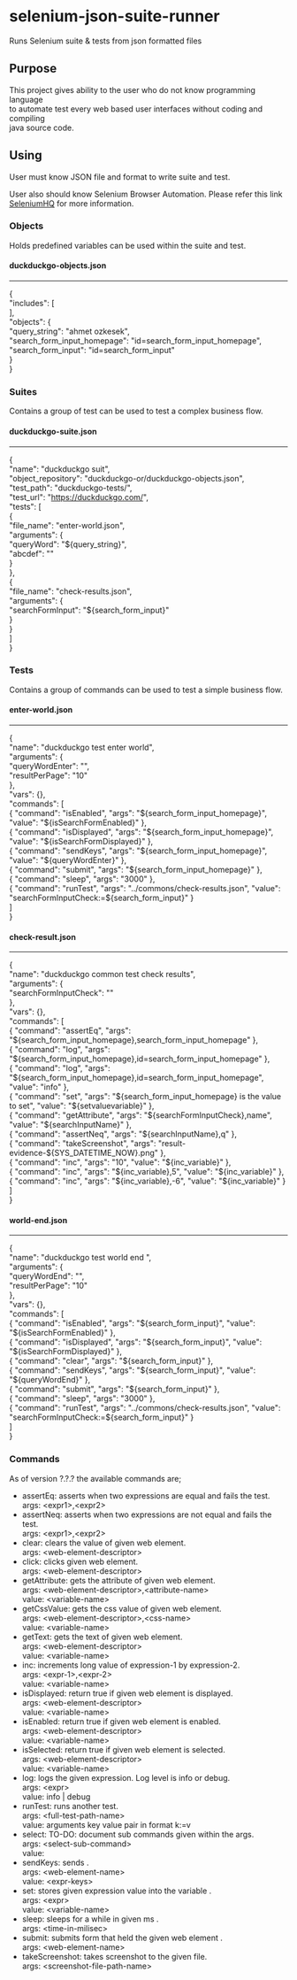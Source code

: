# selenium-json-suite-runner
Runs Selenium suite &amp; tests from json formatted files

## Purpose 

This project gives ability to the user who do not know programming language  
to automate test every web based user interfaces without coding and compiling  
java source code.

## Using 

User must know JSON file and format to write suite and test.  

User also should know Selenium Browser Automation.  Please refer this link  
[SeleniumHQ](http://docs.seleniumhq.org) for more information.

### Objects

Holds predefined variables can be used within the suite and test.  

#### duckduckgo-objects.json
---
{  
	"includes": [  
	],  
    "objects": {  
	    "query_string": "ahmet ozkesek",  
	    "search_form_input_homepage": "id=search_form_input_homepage",  
	    "search_form_input": "id=search_form_input"   
    }  
}  
    

### Suites

Contains a group of test can be used to test a complex business flow.  

#### duckduckgo-suite.json
---
{  
    "name": "duckduckgo suit",  
    "object_repository": "duckduckgo-or/duckduckgo-objects.json",  
    "test_path": "duckduckgo-tests/",  
    "test_url": "https://duckduckgo.com/",  
    "tests": [  
        {  
            "file_name": "enter-world.json",  
            "arguments": {  
                "queryWord": "${query_string}",  
                "abcdef": ""  
            }  
        },  
        {  
            "file_name": "check-results.json",  
            "arguments": {  
            	"searchFormInput": "${search_form_input}"  
            }  
        }    
    ]    
}  

### Tests

Contains a group of commands can be used to test a simple business flow.  

#### enter-world.json
---

{  
    "name": "duckduckgo test enter world",  
    "arguments": {  
    	"queryWordEnter": "",  
    	"resultPerPage": "10"  
    },  
    "vars": {},  
    "commands": [  
        { "command": "isEnabled", "args": "${search_form_input_homepage}", "value": "${isSearchFormEnabled}" },  
        { "command": "isDisplayed", "args": "${search_form_input_homepage}", "value": "${isSearchFormDisplayed}" },      
        { "command": "sendKeys", "args": "${search_form_input_homepage}", "value": "${queryWordEnter}" },  
		{ "command": "submit", "args": "${search_form_input_homepage}" },  
        { "command": "sleep", "args": "3000" },  
		{ "command": "runTest", "args": "../commons/check-results.json", "value": "searchFormInputCheck:=${search_form_input}" }  
    ]  
}    

#### check-result.json
---

{  
    "name": "duckduckgo common test check results",  
    "arguments": {  
    	"searchFormInputCheck": ""  
    },  
    "vars": {},  
    "commands": [  
        { "command": "assertEq", "args": "${search_form_input_homepage},search_form_input_homepage" },  
        { "command": "log", "args": "${search_form_input_homepage},id=search_form_input_homepage" },  
		{ "command": "log", "args": "${search_form_input_homepage},id=search_form_input_homepage", "value": "info" },  
		{ "command": "set", "args": "${search_form_input_homepage} is the value to set", "value": "${setvaluevariable}" },  
		{ "command": "getAttribute", "args": "${searchFormInputCheck},name", "value": "${searchInputName}" },  
        { "command": "assertNeq", "args": "${searchInputName},q" },  
        { "command": "takeScreenshot", "args": "result-evidence-${SYS_DATETIME_NOW}.png" },  
		{ "command": "inc", "args": "10", "value": "${inc_variable}" },        
		{ "command": "inc", "args": "${inc_variable},5", "value": "${inc_variable}" },  
		{ "command": "inc", "args": "${inc_variable},-6", "value": "${inc_variable}" }       
    ]  
}  

#### world-end.json
---

{  
    "name": "duckduckgo test world end ",  
    "arguments": {  
    	"queryWordEnd": "",  
    	"resultPerPage": "10"  
    },  
    "vars": {},  
    "commands": [  
        { "command": "isEnabled", "args": "${search_form_input}", "value": "${isSearchFormEnabled}" },  
        { "command": "isDisplayed", "args": "${search_form_input}", "value": "${isSearchFormDisplayed}" },      
        { "command": "clear", "args": "${search_form_input}" },  
        { "command": "sendKeys", "args": "${search_form_input}", "value": "${queryWordEnd}" },  
        { "command": "submit", "args": "${search_form_input}" },  
        { "command": "sleep", "args": "3000" },  
 		{ "command": "runTest", "args": "../commons/check-results.json", "value": "searchFormInputCheck:=${search_form_input}" }  
    ]  
}  

### Commands

As of version ?.?.? the available commands are;

* assertEq: asserts when two expressions are equal and fails the test.    
args: &lt;expr1&gt;,&lt;expr2&gt;  
* assertNeq: asserts when two expressions are not equal and fails the test.    
args: &lt;expr1&gt;,&lt;expr2&gt;  
* clear: clears the value of given web element.      
args: &lt;web-element-descriptor&gt;    
* click: clicks given web element.        
args: &lt;web-element-descriptor&gt;  
* getAttribute: gets the attribute of given web element.      
args: &lt;web-element-descriptor&gt;,&lt;attribute-name&gt;  
value: &lt;variable-name&gt;  
* getCssValue: gets the css value of given web element.      
args: &lt;web-element-descriptor&gt;,&lt;css-name&gt;  
value: &lt;variable-name&gt;  
* getText: gets the text of given web element.      
args: &lt;web-element-descriptor&gt;    
value: &lt;variable-name&gt;  
* inc: increments long value of expression-1 by expression-2.      
args: &lt;expr-1&gt;,&lt;expr-2&gt;      
value: &lt;variable-name&gt;  
* isDisplayed: return true if given web element is displayed.      
args: &lt;web-element-descriptor&gt;  
value: &lt;variable-name&gt;  
* isEnabled: return true if given web element is enabled.      
args: &lt;web-element-descriptor&gt;  
value: &lt;variable-name&gt;  
* isSelected: return true if given web element is selected.      
args: &lt;web-element-descriptor&gt;  
value: &lt;variable-name&gt;  
* log: logs the given expression.  Log level is info or debug.      
args: &lt;expr&gt;  
value: info | debug  
* runTest: runs another test.      
args: &lt;full-test-path-name&gt;  
value: arguments key value pair in format k:=v  
* select: TO-DO: document sub commands given within the args.      
args: &lt;select-sub-command&gt;  
value:   
* sendKeys: sends  .      
args: &lt;web-element-name&gt;  
value: &lt;expr-keys&gt;  
* set: stores given expression value into the variable  .      
args: &lt;expr&gt;  
value: &lt;variable-name&gt;  
* sleep: sleeps for a while in given ms  .      
args: &lt;time-in-milisec&gt;  
* submit: submits form that held the given web element  .      
args: &lt;web-element-name&gt;  
* takeScreenshot: takes screenshot to the given file.      
args: &lt;screenshot-file-path-name&gt;   


